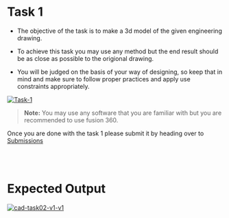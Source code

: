 # Task 1

* The objective of the task is to make a 3d model of the given engineering drawing.

* To achieve this task you may use any method but the end result should be as close as possible to the origional drawing.

* You will be judged on the basis of your way of designing, so keep that in mind and make sure to follow proper practices and 
apply use constraints appropriately.

<a href="https://ibb.co/PFjRcyY"><img src="https://i.ibb.co/fqFbkWS/Task-1.png" alt="Task-1" border="0"></a>

>**Note:** You may use any software that you are familiar with but you are recommended to use fusion 360.

Once you are done with the task 1 please submit it by heading over to [Submissions](./submissions.md)

<br></br>

# Expected Output

<a href="https://ibb.co/Vw3MhCJ"><img src="https://i.ibb.co/WVsBdzG/cad-task02-v1-v1.gif" alt="cad-task02-v1-v1" border="0" /></a>


